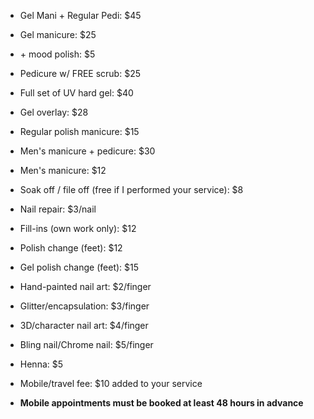 * Gel Mani + Regular Pedi: $45
* Gel manicure: $25
* \+ mood polish: $5

* Pedicure w/ FREE scrub: $25

* Full set of UV hard gel: $40

* Gel overlay: $28

* Regular polish manicure: $15

* Men's manicure \+ pedicure: $30
* Men's manicure: $12

* Soak off / file off (free if I performed your service): $8
* Nail repair: $3/nail
* Fill-ins (own work only): $12
* Polish change (feet): $12
* Gel polish change (feet): $15

* Hand-painted nail art: $2/finger
* Glitter/encapsulation: $3/finger
* 3D/character nail art: $4/finger
* Bling nail/Chrome nail: $5/finger
* Henna: $5

* Mobile/travel fee: $10 added to your service
* **Mobile appointments must be booked at least 48 hours in advance**
